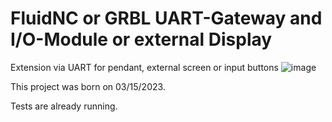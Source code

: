 # FluidNC or GRBL UART-Gateway and I/O-Module or external Display
 Extension via UART for pendant, external screen or input buttons
![image](https://user-images.githubusercontent.com/39780457/218480496-7eaed561-4cbf-471f-8a45-27212d9a38f4.png)

This project was born on 03/15/2023.

Tests are already running.

